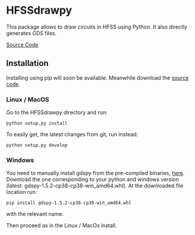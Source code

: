 # HFSSdrawpy

This package allows to draw circuits in HFSS using Python. It also directly generates GDS files.

[Source Code](https://github.com/leghtas/HFSSdrawpy/)

## Installation

Installing using pip will soon be available. Meanwhile download the [source code](https://github.com/leghtas/HFSSdrawpy/).

### Linux / MacOS

Go to the HFSSdrawpy directory and run: 

`python setup.py install`

To easily get, the latest changes from git, run instead:

`python setup.py develop`

### Windows

You need to manually install gdspy from the pre-compiled binaries, [here](https://github.com/heitzmann/gdspy/releases). Download the one corresponding to your python and windows version (latest: gdspy-1.5.2-cp38-cp38-win_amd64.whl). At the downloaded file location run:

`pip install gdspy-1.5.2-cp38-cp38-win_amd64.whl`

with the relevant name.

Then proceed as in the Linux / MacOs install.

